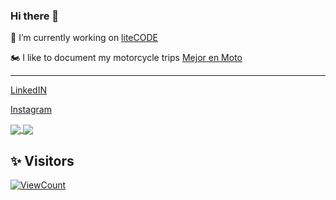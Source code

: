 ### Hi there 👋
🔭 I’m currently working on [liteCODE](https://litecodesas.com/)

🏍️ I like to document my motorcycle trips [Mejor en Moto](https://www.youtube.com/channel/UCqM2Ej4k6C1VZ3FxlFD4E6A)

----

[LinkedIN](https://www.linkedin.com/in/leon-santiago/)

[Instagram](https://www.instagram.com/akhenaleon/)

<div style="box-shadow: 1px 1px 10px 1px black important!">
  <a href="#" style="width: 50%">
   <img align="center" src="https://github-readme-stats.vercel.app/api?username=leonsantiago&count_private=true&theme=slateorange&show_icons=true" />
  </a>
  <a href="#" style="width: 50%">
    <img align="center" src="https://github-readme-stats.vercel.app/api/top-langs/?username=leonsantiago&hide=ShaderLab,HLSL&layout=compact&theme=onedark" />
  </a>
</div>

  

## ✨ Visitors
[![ViewCount](https://views.whatilearened.today/views/github/leonsantiago/ismlhbb.svg?cache=remove)](#)
